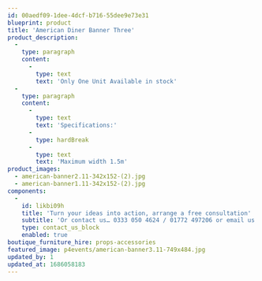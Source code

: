 ```yaml
---
id: 00aedf09-1dee-4dcf-b716-55dee9e73e31
blueprint: product
title: 'American Diner Banner Three'
product_description:
  -
    type: paragraph
    content:
      -
        type: text
        text: 'Only One Unit Available in stock'
  -
    type: paragraph
    content:
      -
        type: text
        text: 'Specifications:'
      -
        type: hardBreak
      -
        type: text
        text: 'Maximum width 1.5m'
product_images:
  - american-banner2.11-342x152-(2).jpg
  - american-banner1.11-342x152-(2).jpg
components:
  -
    id: likbi09h
    title: 'Turn your ideas into action, arrange a free consultation'
    subtitle: 'Or contact us… 0333 050 4624 / 01772 497206 or email us: info@p4events.co.uk'
    type: contact_us_block
    enabled: true
boutique_furniture_hire: props-accessories
featured_image: p4events/american-banner3.11-749x484.jpg
updated_by: 1
updated_at: 1686058183
---
```

